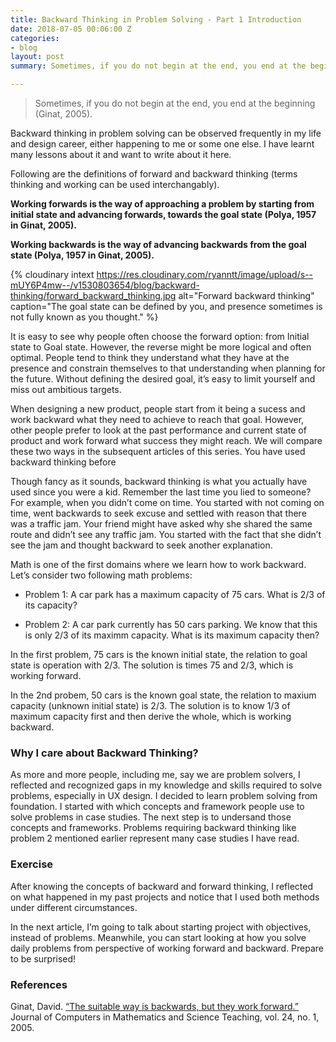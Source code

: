 ```yaml
---
title: Backward Thinking in Problem Solving - Part 1 Introduction
date: 2018-07-05 00:06:00 Z
categories:
- blog
layout: post
summary: Sometimes, if you do not begin at the end, you end at the beginning. I have learnt many lessons about this and decided to share those in this blog post.

---
```


> Sometimes, if you do not begin at the end, you end at the beginning (Ginat, 2005).

Backward thinking in problem solving can be observed frequently in my life and design career, either happening to me or some one else. I have learnt many lessons about it and want to write about it here.

Following are the definitions of forward and backward thinking (terms thinking and working can be used interchangably).

**Working forwards is the way of approaching a problem by starting from initial state and advancing forwards, towards the goal state (Polya, 1957 in Ginat, 2005).**

**Working backwards is the way of advancing backwards from the goal state (Polya, 1957 in Ginat, 2005).**

{% cloudinary intext https://res.cloudinary.com/ryanntt/image/upload/s--mUY6P4mw--/v1530803654/blog/backward-thinking/forward_backward_thinking.jpg alt="Forward backward thinking" caption="The goal state can be defined by you, and presence sometimes is not fully known as you thought." %}


It is easy to see why people often choose the forward option: from Initial state to Goal state. However, the reverse might be more logical and often optimal. People tend to think they understand what they have at the presence and constrain themselves to that understanding when planning for the future. Without defining the desired goal, it’s easy to limit yourself and miss out ambitious targets.

When designing a new product, people start from it being a sucess and work backward what they need to achieve to reach that goal. However, other people prefer to look at the past performance and current state of product and work forward what success they might reach. We will compare these two ways in the subsequent articles of this series.
You have used backward thinking before

Though fancy as it sounds, backward thinking is what you actually have used since you were a kid. Remember the last time you lied to someone? For example, when you didn’t come on time. You started with not coming on time, went backwards to seek excuse and settled with reason that there was a traffic jam. Your friend might have asked why she shared the same route and didn’t see any traffic jam. You started with the fact that she didn’t see the jam and thought backward to seek another explanation.

Math is one of the first domains where we learn how to work backward. Let’s consider two following math problems:

- Problem 1: A car park has a maximum capacity of 75 cars. What is 2/3 of its capacity?

- Problem 2: A car park currently has 50 cars parking. We know that this is only 2/3 of its maximm capacity. What is its maximum capacity then?

In the first problem, 75 cars is the known initial state, the relation to goal state is operation with 2/3. The solution is times 75 and 2/3, which is working forward.

In the 2nd probem, 50 cars is the known goal state, the relation to maxium capacity (unknown initial state) is 2/3. The solution is to know 1/3 of maximum capacity first and then derive the whole, which is working backward.

### Why I care about Backward Thinking?

As more and more people, including me, say we are problem solvers, I reflected and recognized gaps in my knowledge and skills required to solve problems, especially in UX design. I decided to learn problem solving from foundation. I started with which concepts and framework people use to solve problems in case studies. The next step is to undersand those concepts and frameworks. Problems requiring backward thinking like problem 2 mentioned earlier represent many case studies I have read.

### Exercise

After knowing the concepts of backward and forward thinking, I reflected on what happened in my past projects and notice that I used both methods under different circumstances.

In the next article, I’m going to talk about starting project with objectives, instead of problems. Meanwhile, you can start looking at how you solve daily problems from perspective of working forward and backward. Prepare to be surprised!

### References

Ginat, David. [“The suitable way is backwards, but they work forward.”](https://www.thefreelibrary.com/The%20suitable%20way%20is%20backwards,%20but%20they%20work%20forward.-a0128170454) Journal of Computers in Mathematics and Science Teaching, vol. 24, no. 1, 2005.